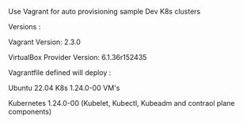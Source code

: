 Use Vagrant for auto provisioning sample Dev K8s clusters 

Versions :

Vagrant Version: 2.3.0

VirtualBox Provider Version: 6.1.36r152435


Vagrantfile defined will deploy : 

Ubuntu 22.04 K8s 1.24.0-00 VM's

Kubernetes 1.24.0-00 (Kubelet, Kubectl, Kubeadm and contraol plane components)
